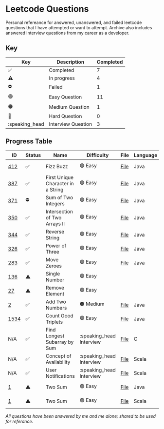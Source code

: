 # Leetcode Questions

Personal refereance for answered, unanswered, and failed leetcode questions that I have attempted or want to attempt.
Archive also includes answered interview questions from my career as a developer.

## Key

| Key                | Description        | Completed |
| ------------------ | ------------------ | --------- |
| :white_check_mark: | Completed          | 7         |
| :warning:          | In progress        | 4         |
| :no_entry:️         | Failed             | 1         |
| :green_circle:     | Easy Question      | 11        |
| :orange_circle:    | Medium Question    | 1         |
| :red_circle:       | Hard Question      | 0         |
| :speaking_head     | Interview Question | 3         |

## Progress Table

| ID                                                                       | Status             | Name                               | Difficulty               | File                                                                                         | Language | Attempted  | Completed  |
| ------------------------------------------------------------------------ | ------------------ | ---------------------------------- | ------------------------ | -------------------------------------------------------------------------------------------- | -------- | ---------- | ---------- |
| [412](https://leetcode.com/problems/fizz-buzz/)                          | :white_check_mark: | Fizz Buzz                          | :green_circle: Easy      | [File](easy/fizzbuzz/Fizzbuzz.java)                                                          | Java     | 2020-03-05 | 2020-03-05 |
| [387](https://leetcode.com/problems/first-unique-character-in-a-string/) | :white_check_mark: | First Unique Character in a String | :green_circle: Easy      | [File](easy/firstUniqueCharInString/FirstUniqueCharInString.java)                            | Java     | 2020-03-05 | 2020-03-05 |
| [371](https://leetcode.com/problems/sum-of-two-integers/)                | :no_entry:️         | Sum of Two Integers                | :green_circle: Easy      | [File](easy/sumOfTwoIntegers/SumOfTwoIntegers.java)                                          | Java     | 2020-03-06 |            |
| [350](https://leetcode.com/problems/intersection-of-two-arrays-ii/)      | :white_check_mark: | Intersection of Two Arrays II      | :green_circle: Easy      | [File](easy/intersectionOfArraysII/IntersectionOfArraysII.java)                              | Java     | 2020-03-06 | 2020-03-06 |
| [344](https://leetcode.com/problems/reverse-string/)                     | :white_check_mark: | Reverse String                     | :green_circle: Easy      | [File](easy/reverseString/ReverseString.java)                                                | Java     | 2020-03-06 | 2020-03-06 |
| [326](https://leetcode.com/problems/power-of-three/)                     | :white_check_mark: | Power of Three                     | :green_circle: Easy      | [File](easy/powerOfThree/PowerOfThree.java)                                                  | Java     | 2020-03-07 | 2020-03-07 |
| [283](https://leetcode.com/problems/move-zeroes/)                        | :white_check_mark: | Move Zeroes                        | :green_circle: Easy      | [File](easy/moveZeroes/MoveZeroes.java)                                                      | Java     | 2020-08-29 | 2020-08-29 |
| [136](https://leetcode.com/problems/single-number/)                      | :warning:          | Single Number                      | :green_circle: Easy      |                                                                                              |          |            |            |
| [27](https://leetcode.com/problems/remove-element/)                      | :warning:          | Remove Element                     | :green_circle: Easy      |                                                                                              |          |            |            |
| [2](https://leetcode.com/problems/add-two-numbers/)                      | :white_check_mark: | Add Two Numbers                    | :orange_circle: Medium   | [File](medium/addTwoNumbers/AddTwoNumbers.java)                                              | Java     | 2020-12-11 | 2020-12-11 |
| [1534](https://leetcode.com/problems/count-good-triplets/)               | :white_check_mark: | Count Good Triplets                | :green_circle: Easy      | [File](easy/countGoodTriplets/CountGoodTriplets.java)                                        | Java     | 2020-12-13 | 2020-12-18 |
| N/A                                                                      | :white_check_mark:️ | Find Longest Subarray by Sum       | :speaking_head Interview | [File](_interview/findLongestSubarrayBySum/findLongestSubarrayBySum.c)                       | C        | ???        | ???        |
| N/A                                                                      | :white_check_mark:️ | Concept of Availability            | :speaking_head Interview | [File](_interview/naturalTransformationsBV/src/main/scala/timeslots/TimeSlots.scala)         | Scala    | 2022-07-10 | 2022-07-10 |
| N/A                                                                      | :white_check_mark:️ | User Notifications                 | :speaking_head Interview | [File](_interview/naturalTransformationsBV/src/main/scala/notifications/Notifications.scala) | Scala    | 2022-07-10 | 2022-07-10 |
| [1](https://leetcode.com/problems/two-sum/)                              | :warning:          | Two Sum                            | :green_circle: Easy      | [File](easy/twoSum/TwoSum.java)                                                              | Java     | 2021-01-15 |            |
| [1](https://leetcode.com/problems/two-sum/)                              | :warning:          | Two Sum                            | :green_circle: Easy      | [File](easy/twoSum/TwoSum.scala)                                                             | Scala    | 2022-10-21 | 2022-10-21 |

_All questions have been answered by me and me alone; shared to be used for referance._
